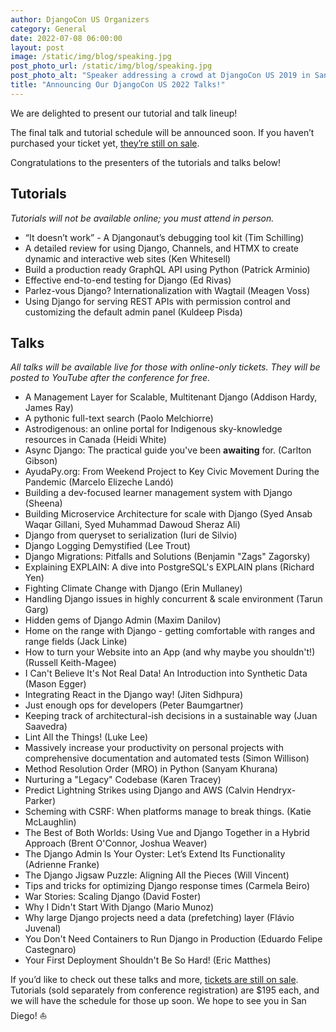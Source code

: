 ```yaml
---
author: DjangoCon US Organizers
category: General
date: 2022-07-08 06:00:00
layout: post
image: /static/img/blog/speaking.jpg
post_photo_url: /static/img/blog/speaking.jpg
post_photo_alt: "Speaker addressing a crowd at DjangoCon US 2019 in San Diego"
title: "Announcing Our DjangoCon US 2022 Talks!" 
---
```


We are delighted to present our tutorial and talk lineup! 

The final talk and tutorial schedule will be announced soon. If you haven’t purchased your ticket yet, [they’re still on sale]({{site.ticket_link}}).

Congratulations to the presenters of the tutorials and talks below!

## Tutorials 

_Tutorials will not be available online; you must attend in person._ 

- “It doesn’t work” - A Djangonaut’s debugging tool kit (Tim Schilling)
- A detailed review for using Django, Channels, and HTMX to create dynamic and interactive web sites (Ken Whitesell)
- Build a production ready GraphQL API using Python (Patrick Arminio)
- Effective end-to-end testing for Django (Ed Rivas)
- Parlez-vous Django? Internationalization with Wagtail (Meagen Voss)
- Using Django for serving REST APIs with permission control and customizing the default admin panel (Kuldeep Pisda)

## Talks 

_All talks will be available live for those with online-only tickets. They will be posted to YouTube after the conference for free._

- A Management Layer for Scalable, Multitenant Django (Addison Hardy, James Ray)
- A pythonic full-text search (Paolo Melchiorre)
- Astrodigenous: an online portal for Indigenous sky-knowledge resources in Canada (Heidi White)
- Async Django: The practical guide you've been **awaiting** for. (Carlton Gibson)
- AyudaPy.org: From Weekend Project to Key Civic Movement During the Pandemic (Marcelo Elizeche Landó)
- Building a dev-focused learner management system with Django (Sheena)
- Building Microservice Architecture for scale with Django (Syed Ansab Waqar Gillani, Syed Muhammad Dawoud Sheraz Ali)
- Django from queryset to serialization (Iuri de Silvio)
- Django Logging Demystified (Lee Trout)
- Django Migrations: Pitfalls and Solutions (Benjamin "Zags" Zagorsky)
- Explaining EXPLAIN: A dive into PostgreSQL's EXPLAIN plans (Richard Yen)
- Fighting Climate Change with Django (Erin Mullaney)
- Handling Django issues in highly concurrent & scale environment (Tarun Garg)
- Hidden gems of Django Admin (Maxim Danilov)
- Home on the range with Django - getting comfortable with ranges and range fields (Jack Linke) 
- How to turn your Website into an App (and why maybe you shouldn't!) (Russell Keith-Magee)
- I Can't Believe It's Not Real Data! An Introduction into Synthetic Data (Mason Egger)
- Integrating React in the Django way! (Jiten Sidhpura)
- Just enough ops for developers (Peter Baumgartner)
- Keeping track of architectural-ish decisions in a sustainable way (Juan Saavedra)
- Lint All the Things! (Luke Lee)
- Massively increase your productivity on personal projects with comprehensive documentation and automated tests (Simon Willison)
- Method Resolution Order (MRO) in Python (Sanyam Khurana)
- Nurturing a "Legacy" Codebase (Karen Tracey)
- Predict Lightning Strikes using Django and AWS (Calvin Hendryx-Parker)
- Scheming with CSRF: When platforms manage to break things. (Katie McLaughlin)
- The Best of Both Worlds: Using Vue and Django Together in a Hybrid Approach (Brent O'Connor, Joshua Weaver)
- The Django Admin Is Your Oyster: Let’s Extend Its Functionality (Adrienne Franke)
- The Django Jigsaw Puzzle: Aligning All the Pieces (Will Vincent)
- Tips and tricks for optimizing Django response times (Carmela Beiro)
- War Stories: Scaling Django (David Foster)
- Why I Didn't Start With Django (Mario Munoz)
- Why large Django projects need a data (prefetching) layer (Flávio Juvenal)
- You Don't Need Containers to Run Django in Production (Eduardo Felipe Castegnaro)
- Your First Deployment Shouldn't Be So Hard! (Eric Matthes)

If you’d like to check out these talks and more, [tickets are still on sale]({{site.ticket_link}}). Tutorials (sold separately from conference registration) are $195 each, and we will have the schedule for those up soon. We hope to see you in San Diego! ⛵
